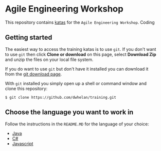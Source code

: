 # Agile Engineering Workshop

This repository contains [katas](https://en.wikipedia.org/wiki/Kata_(programming)) for the `Agile Engineering Workshop`.
Coding 

## Getting started
The easiest way to access the training katas is to use `git`. If you don't want to use `git` then
click **Clone or download** on this page, select **Download Zip** and unzip the files on your local file system.

If you do want to use `git` but don't have it installed you can download it from the [git download page](https://git-scm.com/download/).

With `git` installed you simply open up a shell or command window and clone this repository:

```
$ git clone https://github.com/dwhelan/training.git
```

## Choose the language you want to work in
Follow the instructions in the `README.MD` for the language of your choice:

 * [Java](java/README.md)
 * [C#](cs/README.md)
 * [Javascript](js/README.md)
